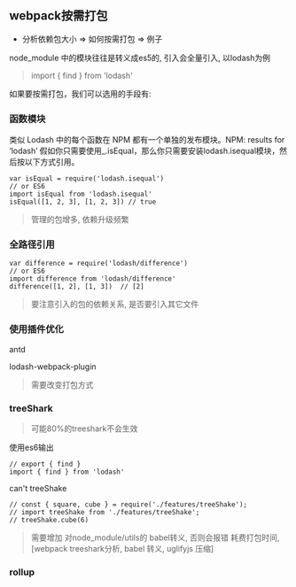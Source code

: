 ## webpack按需打包

* 分析依赖包大小 => 如何按需打包 => 例子

node_module 中的模块往往是转义成es5的, 引入会全量引入,
以lodash为例

> import { find } from 'lodash'

如果要按需打包，我们可以选用的手段有:

### 函数模块
类似 Lodash 中的每个函数在 NPM 都有一个单独的发布模块。NPM: results for ‘lodash’
假如你只需要使用_.isEqual，那么你只需要安装lodash.isequal模块，然后按以下方式引用。

```
var isEqual = require('lodash.isequal')
// or ES6
import isEqual from 'lodash.isequal'
isEqual([1, 2, 3], [1, 2, 3]) // true
```
> 管理的包增多, 依赖升级频繁

### 全路径引用
```
var difference = require('lodash/difference')
// or ES6
import difference from 'lodash/difference'
difference([1, 2], [1, 3])  // [2]
```

> 要注意引入的包的依赖关系, 是否要引入其它文件

### 使用插件优化
antd

lodash-webpack-plugin

> 需要改变打包方式

### treeShark

> 可能80%的treeshark不会生效

使用es6输出

```
// export { find }
import { find } from 'lodash'
```

can't treeShake
```
// const { square, cube } = require('./features/treeShake');
// import treeShake from './features/treeShake';
// treeShake.cube(6)
```

> 需要增加 对node_module/utils的 babel转义, 否则会报错
> 耗费打包时间, [webpack treeshark分析, babel 转义, uglifyjs 压缩]

### rollup



